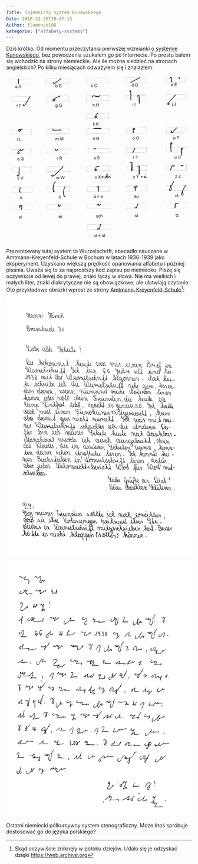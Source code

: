 ```yaml
---
Title: Tajemniczy system Kunowskiego
Date: 2010-12-26T19:47:13
Author: flamenco108
kategorie: ["alfabety-systemy"]
---
```


Dziś krótko. Od momentu przeczytania pierwszej wzmianki [o systemie
Kunowskiego](http://de.wikipedia.org/wiki/Felix_von_Kunowski), bez
powodzenia szukałem go po Internecie. Po prostu bałem się wchodzić na
strony niemieckie. Ale ile można siedzieć na stronach angielskich? Po
kilku miesiącach odważyłem się i znalazłem:


![](wurzelschr8-kunovski.gif)


Prezentowany tutaj system to Wurzelschrift, abecadło nauczane
w Amtmann-Kreyenfeld-Schule w Bochum w latach 1936-1939 jako
eksperyment. Uzyskano większą prędkość opanowania alfabetu i później
pisania. Uważa się to za najprostszy kod zapisu po niemiecku. Piszę się
oczywiście od lewej do prawej, znaki łączy w słowa. Nie ma wielkich i
małych liter, znaki diakrytyczne nie są obowiązkowe, ale ułatwiają
czytanie. 
Oto przykładowe obrazki wprost ze strony
[Amtmann-Kreyenfeld-Schule](https://www.kreyenfeldschule.de/)[^1]:

[^1]: Skąd oczywiście zniknęły w potoku dziejów. Udało się je odzyskać dzięki https://web.archive.org

![](normalschrift.gif)

![](wurzelschrift.gif)

Ostatni niemiecki półkursywny system stenograficzny. Może ktoś spróbuje
dostosować go do języka polskiego?
